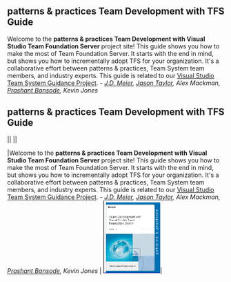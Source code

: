 ## patterns & practices Team Development with TFS Guide

Welcome to the **patterns & practices Team Development with Visual Studio Team Foundation Server** project site! This guide shows you how to make the most of Team Foundation Server.  It starts with the end in mind, but shows you how to incrementally adopt TFS for your organization.  It's a collaborative effort between patterns & practices, Team System team members, and industry experts.   This guide is related to our [Visual Studio Team System Guidance Project](http://www.codeplex.com/VSTSGuidance).  - _[J.D. Meier](http://blogs.msdn.com/jmeier), [Jason Taylor](http://jtaylorgoodlife.blogspot.com/), Alex Mackman, [Prashant Bansode](http://prashantbansode.blogspot.com/), Kevin Jones_



## patterns & practices Team Development with TFS Guide 

|| ||

|Welcome to the **patterns & practices Team Development with Visual Studio Team Foundation Server** project site! This guide shows you how to make the most of Team Foundation Server.  It starts with the end in mind, but shows you how to incrementally adopt TFS for your organization.  It's a collaborative effort between patterns & practices, Team System team members, and industry experts.   This guide is related to our [Visual Studio Team System Guidance Project](http://www.codeplex.com/VSTSGuidance).  - _[J.D. Meier](http://blogs.msdn.com/jmeier), [Jason Taylor](http://jtaylorgoodlife.blogspot.com/), Alex Mackman, [Prashant Bansode](http://prashantbansode.blogspot.com/), Kevin Jones_ | ![](testpage_TeamDevGuide.gif)|